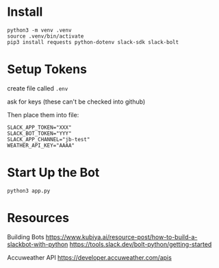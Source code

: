 # Install

```
python3 -m venv .venv
source .venv/bin/activate
pip3 install requests python-dotenv slack-sdk slack-bolt
```

# Setup Tokens

create file called `.env`

ask for keys (these can't be checked into github)

Then place them into file:

```
SLACK_APP_TOKEN="XXX"
SLACK_BOT_TOKEN="YYY"
SLACK_APP_CHANNEL="jb-test"
WEATHER_API_KEY="AAAA"
```

# Start Up the Bot

```
python3 app.py
```

# Resources

Building Bots
https://www.kubiya.ai/resource-post/how-to-build-a-slackbot-with-python
https://tools.slack.dev/bolt-python/getting-started

Accuweather API
https://developer.accuweather.com/apis